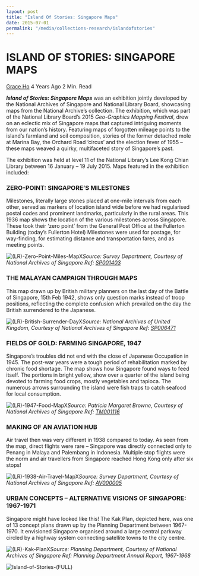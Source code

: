 ```yaml
---
layout: post
title: "Island Of Stories: Singapore Maps"
date: 2015-07-01
permalink: "/media/collections-research/islandofstories"
---
```


# ISLAND OF STORIES: SINGAPORE MAPS

[Grace Ho](http://www.nas.gov.sg/blogs/offtherecord/author/nlshgs/) 4 Years Ago 2 Min. Read

***Island of Stories: Singapore Maps*** was an exhibition jointly developed by the National Archives of Singapore and National Library Board, showcasing maps from the National Archive’s collection. The exhibition, which was part of the National Library Board’s 2015 *Geo-Graphics Mapping Festival*, drew on an eclectic mix of Singapore maps that captured intriguing moments from our nation’s history. Featuring maps of forgotten mileage points to the island’s farmland and soil composition, stories of the former detached mole at Marina Bay, the Orchard Road ‘circus’ and the election fever of 1955 – these maps weaved a quirky, multifaceted story of Singapore’s past.

The exhibition was held at level 11 of the National Library’s Lee Kong Chian Library between 16 January – 19 July 2015. Maps featured in the exhibition included:

### ZERO-POINT: SINGAPORE’S MILESTONES

Milestones, literally large stones placed at one-mile intervals from each other, served as markers of location island wide before we had regularised postal codes and prominent landmarks, particularly in the rural areas. This 1936 map shows the location of the various milestones across Singapore. These took their ‘zero point’ from the General Post Office at the Fullerton Building (today’s Fullerton Hotel) Milestones were used for postage, for way-finding, for estimating distance and transportation fares, and as meeting points.

![(LR)-Zero-Point-Miles-MapX](http://www.nas.gov.sg/blogs/offtherecord/wp-content/uploads/2015/04/LR-Zero-Point-Miles-MapX-1000x655.jpg)*Source: Survey Department, Courtesy of National Archives of Singapore Ref: [SP001403](http://www.nas.gov.sg/archivesonline/maps_building_plans/record-details/f90855b8-115c-11e3-83d5-0050568939ad)*

### THE MALAYAN CAMPAIGN THROUGH MAPS

This map drawn up by British military planners on the last day of the Battle of Singapore, 15th Feb 1942, shows only question marks instead of troop positions, reflecting the complete confusion which prevailed on the day the British surrendered to the Japanese.

![(LR)-British-Surrender-DayX](http://www.nas.gov.sg/blogs/offtherecord/wp-content/uploads/2015/04/LR-British-Surrender-DayX-1000x775.jpg)*Source: National Archives of United Kingdom, Courtesy of National Archives of Singapore Ref: [SP006471](http://www.nas.gov.sg/archivesonline/maps_building_plans/record-details/fb7e83fb-115c-11e3-83d5-0050568939ad)*

### FIELDS OF GOLD: FARMING SINGAPORE, 1947

Singapore’s troubles did not end with the close of Japanese Occupation in 1945. The post-war years were a tough period of rehabilitation marked by chronic food shortage. The map shows how Singapore found ways to feed itself. The portions in bright yellow, show over a quarter of the island being devoted to farming food crops, mostly vegetables and tapioca. The numerous arrows surrounding the island were fish traps to catch seafood for local consumption.

![(LR)-1947-Food-MapX](http://www.nas.gov.sg/blogs/offtherecord/wp-content/uploads/2015/04/LR-1947-Food-MapX-1000x757.jpg)*Source: Patricia Margaret Browne, Courtesy of National Archives of Singapore Ref: [TM001116](http://www.nas.gov.sg/archivesonline/maps_building_plans/record-details/fabb47cb-115c-11e3-83d5-0050568939ad)*

### MAKING OF AN AVIATION HUB

Air travel then was very different in 1938 compared to today. As seen from the map, direct flights were rare – Singapore was directly connected only to Penang in Malaya and Palembang in Indonesia. Multiple stop flights were the norm and air travellers from Singapore reached Hong Kong only after six stops!

![(LR)-1938-Air-Travel-MapX](http://www.nas.gov.sg/blogs/offtherecord/wp-content/uploads/2015/04/LR-1938-Air-Travel-MapX-1000x934.jpg)*Source: Survey Department, Courtesy of National Archives of Singapore Ref: [AV000005](http://www.nas.gov.sg/archivesonline/maps_building_plans/record-details/f961c97f-115c-11e3-83d5-0050568939ad)*

###  URBAN CONCEPTS – ALTERNATIVE VISIONS OF SINGAPORE: 1967-1971

Singapore might have looked like this! The Kak Plan, depicted here, was one of 13 concept plans drawn up by the Planning Department between 1967-1970. It envisioned Singapore organised around a large central parkway circled by a highway system connecting satellite towns to the city centre.

![(LR)-Kak-PlanX](http://www.nas.gov.sg/blogs/offtherecord/wp-content/uploads/2015/04/LR-Kak-PlanX-1000x621.jpg)*Source: Planning Department, Courtesy of National Archives of Singapore Ref: Planning Department Annual Report, 1967-1968*

 

![Island-of-Stories-(FULL)](http://www.nas.gov.sg/blogs/offtherecord/wp-content/uploads/2015/04/Island-of-Stories-FULL1.jpg)